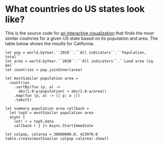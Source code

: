 What countries do US states look like?
======================================

This is the source code for [an interactive visualization](/us-states) that finds the most
similar coutnries for a given US state based on its population and area. The table below shows
the results for California.

    let pop = world.byYear.``2010``.``All indicators``.``Population, total``
    let area = world.byYear.``2010``.``All indicators``.``Land area (sq. km)``
    let countries = pop.joinInner(area)

    let mostSimilar population area = 
      countries
        .sortBy(fun (p, a) ->
          abs(1.0-p/population) + abs(1.0-a/area))
        .map(fun (p, a) -> [| p; a |])
        .take(5)

    let summary population area callback = 
      let top5 = mostSimilar population area 
      async { 
        let! r = top5.data    
        callback r } |> Async.StartImmediate

    let calpop, calarea = 38800000.0, 423970.0
    table.create(mostSimilar calpop calarea).show() 

<br /><br /><br /><br /><br /><br /><br />
<br /><br /><br /><br /><br /><br /><br />
<br /><br /><br /><br /><br /><br /><br />
<br /><br /><br /><br /><br /><br /><br />
